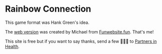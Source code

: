 # Rainbow Connection

This game format was Hank Green's idea.

The [web version](https://rainbow.funwebsite.fun) was created by Michael from [Funwebsite.fun](https://funwebsite.fun). That's me!

This site is free but if you want to say thanks, send a few 💸💸💸 to [Partners in Health](https://www.pih.org/?form=donate).

